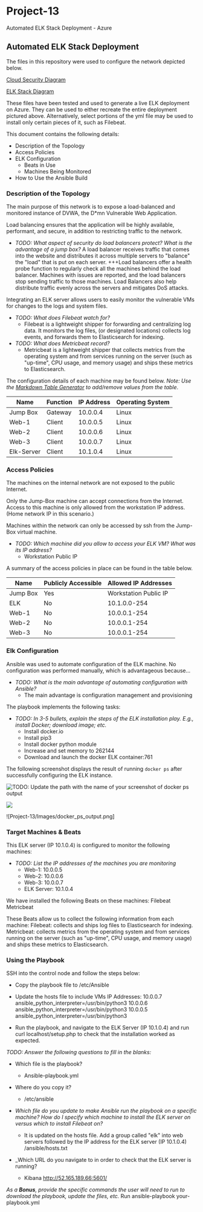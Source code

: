 # Project-13
Automated ELK Stack Deployment - Azure

## Automated ELK Stack Deployment

The files in this repository were used to configure the network depicted below.


[Cloud Security Diagram](https://github.com/AndreaMLarson/Project-13/blob/main/Diagrams/Cloud%20Security%20Diagram.png)

[ELK Stack Diagram](https://github.com/AndreaMLarson/Project-13/blob/main/Diagrams/ELK-Stack.png)


These files have been tested and used to generate a live ELK deployment on Azure. They can be used to either recreate the entire deployment pictured above. Alternatively, select portions of the yml file may be used to install only certain pieces of it, such as Filebeat.

This document contains the following details:
- Description of the Topology
- Access Policies
- ELK Configuration
  - Beats in Use
  - Machines Being Monitored
- How to Use the Ansible Build


### Description of the Topology

The main purpose of this network is to expose a load-balanced and monitored instance of DVWA, the D*mn Vulnerable Web Application.

Load balancing ensures that the application will be highly available, performant, and secure, in addition to restricting traffic to the network.
- _TODO: What aspect of security do load balancers protect? What is the advantage of a jump box?_
A load balancer receives traffic that comes into the website and distributes it across multiple servers to "balance" the "load" that is put on each server. +++Load balancers offer a health probe function to regularly check all the machines behind the load balancer. Machines with issues are reported, and the load balancers stop sending traffic to those machines. Load Balancers also help distribute traffic evenly across the servers and mitigates DoS attacks.

Integrating an ELK server allows users to easily monitor the vulnerable VMs for changes to the logs and system files.
- _TODO: What does Filebeat watch for?_   
  - Filebeat is a lightweight shipper for forwarding and centralizing log data. It monitors the log files, (or designated locations) collects log events, and forwards them to Elasticsearch for indexing.
- _TODO: What does Metricbeat record?_
  -  Metricbeat is a lightweight shipper that collects metrics from the operating system and from services running on the server (such as "up-time", CPU usage, and memory usage) and ships these metrics to Elasticsearch.

The configuration details of each machine may be found below.
_Note: Use the [Markdown Table Generator](http://www.tablesgenerator.com/markdown_tables) to add/remove values from the table_.

| Name       | Function    | IP Address | Operating System |
|------------|-------------|------------|------------------|
| Jump Box   | Gateway     | 10.0.0.4   | Linux            |
| Web-1      | Client      | 10.0.0.5   | Linux            |
| Web-2      | Client      | 10.0.0.6   | Linux            |
| Web-3      | Client      | 10.0.0.7   | Linux            |
| Elk-Server | Client      | 10.1.0.4   | Linux            |


### Access Policies

The machines on the internal network are not exposed to the public Internet.

Only the Jump-Box machine can accept connections from the Internet. Access to this machine is only allowed from the workstation IP address. (Home network IP in this scenario.)

Machines within the network can only be accessed by ssh from the Jump-Box virtual machine.
- _TODO: Which machine did you allow to access your ELK VM? What was its IP address?_
  - Workstation Public IP


A summary of the access policies in place can be found in the table below.

| Name     | Publicly Accessible | Allowed IP Addresses  |
|----------|---------------------|-----------------------|
| Jump Box | Yes                 | Workstation Public IP |
| ELK      | No                  | 10.1.0.0-254          |
| Web-1    | No                  | 10.0.0.1-254          |
| Web-2    | No                  | 10.0.0.1-254          |
| Web-3    | No                  | 10.0.0.1-254          |

### Elk Configuration

Ansible was used to automate configuration of the ELK machine. No configuration was performed manually, which is advantageous because...
- _TODO: What is the main advantage of automating configuration with Ansible?_
  - The main advantage is configuration management and provisioning

The playbook implements the following tasks:
- _TODO: In 3-5 bullets, explain the steps of the ELK installation play. E.g., install Docker; download image; etc._
  - Install docker.io
  - Install pip3
  - Install docker python module
  - Increase and set memory to 262144
  - Download and launch the docker ELK container:761

The following screenshot displays the result of running `docker ps` after successfully configuring the ELK instance.

![TODO: Update the path with the name of your screenshot of docker ps output](Images/docker_ps_output.png)

![](Images/sampledata.png)

![Project-13/Images/docker_ps_output.png]



### Target Machines & Beats
This ELK server (IP 10.1.0.4) is configured to monitor the following machines:
- _TODO: List the IP addresses of the machines you are monitoring_
  - Web-1: 10.0.0.5
  - Web-2: 10.0.0.6
  - Web-3: 10.0.0.7
  - ELK Server: 10.1.0.4

We have installed the following Beats on these machines:
Filebeat
Metricbeat

These Beats allow us to collect the following information from each machine:
Filebeat: collects and ships log files to Elasticsearch for indexing.
Metricbeat: collects metrics from the operating system and from services running on the server (such as "up-time", CPU usage, and memory usage) and ships these metrics to Elasticsearch.


### Using the Playbook


SSH into the control node and follow the steps below:
- Copy the playbook file to /etc/Ansible
- Update the hosts file to include VMs IP Addresses:
10.0.0.7 ansible_python_interpreter=/usr/bin/python3
10.0.0.6 ansible_python_interpreter=/usr/bin/python3
10.0.0.5 ansible_python_interpreter=/usr/bin/python3

- Run the playbook, and navigate to the ELK Server (IP 10.1.0.4) and run curl localhost/setup.php to check that the installation worked as expected.

_TODO: Answer the following questions to fill in the blanks:_
- Which file is the playbook?
  - Ansible-playbook.yml
- Where do you copy it?
  - /etc/ansible

- _Which file do you update to make Ansible run the playbook on a specific machine? How do I specify which machine to install the ELK server on versus which to install Filebeat on?_
  - It is updated on the hosts file. Add a group called "elk" into web servers followed by the IP address for the ELK server (IP 10.1.0.4) /ansible/hosts.txt
- _Which URL do you navigate to in order to check that the ELK server is running?
  - Kibana http://52.165.189.66:5601/

_As a **Bonus**, provide the specific commands the user will need to run to download the playbook, update the files, etc._
Run ansible-playbook your-playbook.yml
